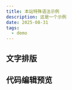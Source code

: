 ```yaml
---
title: 本站特殊语法示例
description: 这是一个示例
date: 2025-08-31
tags:
  - demo
---
```


<script setup>
  import Poem from '@/poem.vue'
  import { Sandpack } from 'sandpack-vue3';
  import { computed } from 'vue';
  import { useData } from 'vitepress';
  const { isDark  } = useData();
  const theme = computed(() => isDark.value ? 'dark' : 'light');
  import codeSfcSetup from '@/test.vue?raw'
  const files= {
    '/src/App.vue': codeSfcSetup
  }
  const options={
    showConsoleButton: false,
    showInlineErrors: true,
    showNavigator: false,
    showLineNumbers: true,
    showTabs: true,
    closableTabs: false,
    editorHeight: 450, // default 300
    editorWidthPercentage: 70, // default - 50
    autorun: true,
    wrapContent: true,
    showConsoleButton: true,
    externalResources: ["https://cdn.tailwindcss.com"]
  }
</script>

## 文字排版

<Poem />

## 代码编辑预览

<Sandpack :theme="theme" :files="files" template="vue3" :options="options" />
